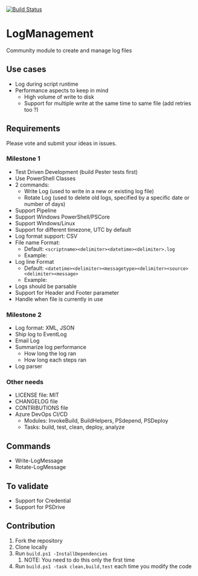 [![Build Status](https://dev.azure.com/frpsug/LogManagement/_apis/build/status/FrPSUG.LogManagement?branchName=master)](https://dev.azure.com/frpsug/LogManagement/_build/latest?definitionId=1&branchName=master)

# LogManagement

Community module to create and manage log files

## Use cases

* Log during script runtime
* Performance aspects to keep in mind
   * High volume of write to disk
   * Support for multiple write at the same time to same file (add retries too ?)

## Requirements

Please vote and submit your ideas in issues.

### Milestone 1

* Test Driven Development (build Pester tests first)
* Use PowerShell Classes
* 2 commands:
   * Write Log (used to write in a new or existing log file)
   * Rotate Log (used to delete old logs, specified by a specific date or number of days)
* Support Pipeline
* Support Windows PowerShell/PSCore
* Support Windows/Linux
* Support for different timezone, UTC by default
* Log format support: CSV
* File name Format:
   * Default: `<scriptname><delimiter><datetime><delimiter>.log`
   * Example: 
* Log line Format
   * Default: `<datetime><delimiter><messagetype><delimiter><source><delimiter><message>`
   * Example: 
* Logs should be parsable
* Support for Header and Footer parameter
* Handle when file is currently in use

### Milestone 2

* Log format:  XML, JSON
* Ship log to EventLog
* Email Log
* Summarize log performance
  * How long the log ran
  * How long each steps ran
* Log parser

### Other needs

* LICENSE file: MIT
* CHANGELOG file
* CONTRIBUTIONS file
* Azure DevOps CI/CD
   * Modules: InvokeBuild, BuildHelpers, PSdepend, PSDeploy
   * Tasks: build, test, clean, deploy, analyze

## Commands

* Write-LogMessage
* Rotate-LogMessage


## To validate

* Support for Credential
* Support for PSDrive

## Contribution

1. Fork the repository
1. Clone locally
1. Run `build.ps1 -InstallDependencies`
   1. NOTE: You need to do this only the first time
1. Run `build.ps1 -task clean,build,test` each time you modify the code
